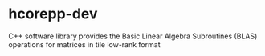 # hcorepp-dev
C++ software library provides the Basic Linear Algebra Subroutines (BLAS) operations for matrices in tile low-rank format
